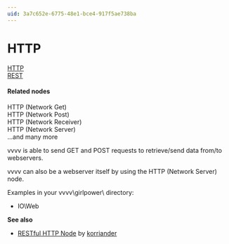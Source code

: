 ```yaml
---
uid: 3a7c652e-6775-48e1-bce4-917f5ae738ba
---
```


# HTTP


<a href="http://en.wikipedia.org/wiki/Hypertext_Transfer_Protocol" class="extURL" target="_blank">HTTP</a>  
<a href="http://en.wikipedia.org/wiki/Representational_state_transfer" class="extURL" target="_blank">REST</a>  

#### Related nodes
<span class="node">HTTP (Network Get)</span>  
<span class="node">HTTP (Network Post)</span>  
<span class="node">HTTP (Network Receiver)</span>  
<span class="node">HTTP (Network Server)</span>  
...and many more  




vvvv is able to send GET and POST requests to retrieve/send data from/to webservers.  

vvvv can also be a webserver itself by using the <span class="node">HTTP (Network Server)</span> node.  

Examples in your vvvv\girlpower\ directory:  
* IO\Web  

**See also**  
* <a href="https://vvvv.org/contribution/restful-http-node" class="extURL contribution" target="_blank">RESTful HTTP Node</a> by <span class="user"><a href="https://vvvv.org/users/korriander" class="extURL" target="_blank">korriander</a></span>  



